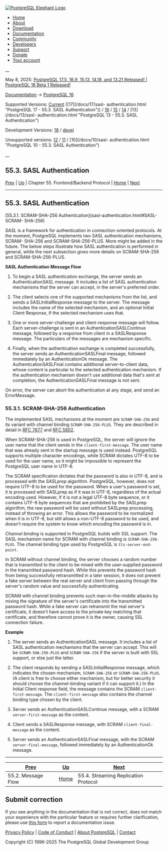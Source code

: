 [ ![PostgreSQL Elephant Logo](/media/img/about/press/elephant.png) ](/)

  * [Home](/ "Home")
  * [About](/about/ "About")
  * [Download](/download/ "Download")
  * [Documentation](/docs/ "Documentation")
  * [Community](/community/ "Community")
  * [Developers](/developer/ "Developers")
  * [Support](/support/ "Support")
  * [Donate](/about/donate/ "Donate")
  * [Your account](/account/ "Your account")

__

May 8, 2025: [ PostgreSQL 17.5, 16.9, 15.13, 14.18, and 13.21 Released! ](/about/news/postgresql-175-169-1513-1418-and-1321-released-3072/) | [ PostgreSQL 18 Beta 1 Released! ](/about/news/postgresql-18-beta-1-released-3070/)

[Documentation](/docs/ "Documentation") -> [PostgreSQL
16](/docs/16/index.html)

Supported Versions: [Current](/docs/current/sasl-authentication.html
"PostgreSQL 17 - 55.3. SASL Authentication") ([17](/docs/17/sasl-
authentication.html "PostgreSQL 17 - 55.3. SASL Authentication")) /
[16](/docs/16/sasl-authentication.html "PostgreSQL 16 - 55.3. SASL
Authentication") / [15](/docs/15/sasl-authentication.html "PostgreSQL 15 -
55.3. SASL Authentication") / [14](/docs/14/sasl-authentication.html
"PostgreSQL 14 - 55.3. SASL Authentication") / [13](/docs/13/sasl-
authentication.html "PostgreSQL 13 - 55.3. SASL Authentication")

Development Versions: [18](/docs/18/sasl-authentication.html "PostgreSQL 18 -
55.3. SASL Authentication") / [devel](/docs/devel/sasl-authentication.html
"PostgreSQL devel - 55.3. SASL Authentication")

Unsupported versions: [12](/docs/12/sasl-authentication.html "PostgreSQL 12 -
55.3. SASL Authentication") / [11](/docs/11/sasl-authentication.html
"PostgreSQL 11 - 55.3. SASL Authentication") / [10](/docs/10/sasl-
authentication.html "PostgreSQL 10 - 55.3. SASL Authentication")

__

55.3. SASL Authentication  
---  
[Prev](protocol-flow.html "55.2. Message Flow")  | [Up](protocol.html "Chapter 55. Frontend/Backend Protocol") | Chapter 55. Frontend/Backend Protocol | [Home](index.html "PostgreSQL 16.9 Documentation") |  [Next](protocol-replication.html "55.4. Streaming Replication Protocol")  
  
* * *

## 55.3. SASL Authentication #

[55.3.1. SCRAM-SHA-256 Authentication](sasl-authentication.html#SASL-SCRAM-
SHA-256)

_SASL_ is a framework for authentication in connection-oriented protocols. At
the moment, PostgreSQL implements two SASL authentication mechanisms, SCRAM-
SHA-256 and SCRAM-SHA-256-PLUS. More might be added in the future. The below
steps illustrate how SASL authentication is performed in general, while the
next subsection gives more details on SCRAM-SHA-256 and SCRAM-SHA-256-PLUS.

**SASL Authentication Message Flow**

  1. To begin a SASL authentication exchange, the server sends an AuthenticationSASL message. It includes a list of SASL authentication mechanisms that the server can accept, in the server's preferred order.

  2. The client selects one of the supported mechanisms from the list, and sends a SASLInitialResponse message to the server. The message includes the name of the selected mechanism, and an optional Initial Client Response, if the selected mechanism uses that.

  3. One or more server-challenge and client-response message will follow. Each server-challenge is sent in an AuthenticationSASLContinue message, followed by a response from client in a SASLResponse message. The particulars of the messages are mechanism specific.

  4. Finally, when the authentication exchange is completed successfully, the server sends an AuthenticationSASLFinal message, followed immediately by an AuthenticationOk message. The AuthenticationSASLFinal contains additional server-to-client data, whose content is particular to the selected authentication mechanism. If the authentication mechanism doesn't use additional data that's sent at completion, the AuthenticationSASLFinal message is not sent.

On error, the server can abort the authentication at any stage, and send an
ErrorMessage.

### 55.3.1. SCRAM-SHA-256 Authentication #

The implemented SASL mechanisms at the moment are `SCRAM-SHA-256` and its
variant with channel binding `SCRAM-SHA-256-PLUS`. They are described in
detail in [RFC 7677](https://datatracker.ietf.org/doc/html/rfc7677) and [RFC
5802](https://datatracker.ietf.org/doc/html/rfc5802).

When SCRAM-SHA-256 is used in PostgreSQL, the server will ignore the user name
that the client sends in the `client-first-message`. The user name that was
already sent in the startup message is used instead. PostgreSQL supports
multiple character encodings, while SCRAM dictates UTF-8 to be used for the
user name, so it might be impossible to represent the PostgreSQL user name in
UTF-8.

The SCRAM specification dictates that the password is also in UTF-8, and is
processed with the _SASLprep_ algorithm. PostgreSQL, however, does not require
UTF-8 to be used for the password. When a user's password is set, it is
processed with SASLprep as if it was in UTF-8, regardless of the actual
encoding used. However, if it is not a legal UTF-8 byte sequence, or it
contains UTF-8 byte sequences that are prohibited by the SASLprep algorithm,
the raw password will be used without SASLprep processing, instead of throwing
an error. This allows the password to be normalized when it is in UTF-8, but
still allows a non-UTF-8 password to be used, and doesn't require the system
to know which encoding the password is in.

_Channel binding_ is supported in PostgreSQL builds with SSL support. The SASL
mechanism name for SCRAM with channel binding is `SCRAM-SHA-256-PLUS`. The
channel binding type used by PostgreSQL is `tls-server-end-point`.

In SCRAM without channel binding, the server chooses a random number that is
transmitted to the client to be mixed with the user-supplied password in the
transmitted password hash. While this prevents the password hash from being
successfully retransmitted in a later session, it does not prevent a fake
server between the real server and client from passing through the server's
random value and successfully authenticating.

SCRAM with channel binding prevents such man-in-the-middle attacks by mixing
the signature of the server's certificate into the transmitted password hash.
While a fake server can retransmit the real server's certificate, it doesn't
have access to the private key matching that certificate, and therefore cannot
prove it is the owner, causing SSL connection failure.

**Example**

  1. The server sends an AuthenticationSASL message. It includes a list of SASL authentication mechanisms that the server can accept. This will be `SCRAM-SHA-256-PLUS` and `SCRAM-SHA-256` if the server is built with SSL support, or else just the latter.

  2. The client responds by sending a SASLInitialResponse message, which indicates the chosen mechanism, `SCRAM-SHA-256` or `SCRAM-SHA-256-PLUS`. (A client is free to choose either mechanism, but for better security it should choose the channel-binding variant if it can support it.) In the Initial Client response field, the message contains the SCRAM `client-first-message`. The `client-first-message` also contains the channel binding type chosen by the client.

  3. Server sends an AuthenticationSASLContinue message, with a SCRAM `server-first-message` as the content.

  4. Client sends a SASLResponse message, with SCRAM `client-final-message` as the content.

  5. Server sends an AuthenticationSASLFinal message, with the SCRAM `server-final-message`, followed immediately by an AuthenticationOk message.

* * *

[Prev](protocol-flow.html "55.2. Message Flow")  | [Up](protocol.html "Chapter 55. Frontend/Backend Protocol") |  [Next](protocol-replication.html "55.4. Streaming Replication Protocol")  
---|---|---  
55.2. Message Flow  | [Home](index.html "PostgreSQL 16.9 Documentation") |  55.4. Streaming Replication Protocol  
  
## Submit correction

If you see anything in the documentation that is not correct, does not match
your experience with the particular feature or requires further clarification,
please use [this form](/account/comments/new/16/sasl-authentication.html/) to
report a documentation issue.

[Privacy Policy](/about/privacypolicy) | [Code of Conduct](/about/policies/coc/) | [About PostgreSQL](/about/) | [Contact](/about/contact/)  

Copyright (C) 1996-2025 The PostgreSQL Global Development Group

